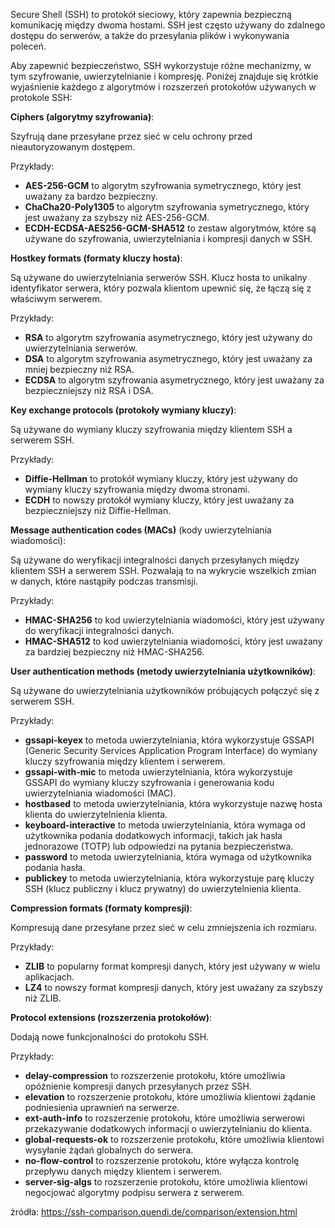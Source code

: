 Secure Shell (SSH) to protokół sieciowy, który zapewnia bezpieczną komunikację między dwoma hostami. SSH jest często używany do zdalnego dostępu do serwerów, a także do przesyłania plików i wykonywania poleceń.

Aby zapewnić bezpieczeństwo, SSH wykorzystuje różne mechanizmy, w tym szyfrowanie, uwierzytelnianie i kompresję. Poniżej znajduje się krótkie wyjaśnienie każdego z algorytmów i rozszerzeń protokołów używanych w protokole SSH:

**Ciphers (algorytmy szyfrowania)**:

Szyfrują dane przesyłane przez sieć w celu ochrony przed nieautoryzowanym dostępem.

Przykłady:

* **AES-256-GCM** to algorytm szyfrowania symetrycznego, który jest uważany za bardzo bezpieczny.
* **ChaCha20-Poly1305** to algorytm szyfrowania symetrycznego, który jest uważany za szybszy niż AES-256-GCM.
* **ECDH-ECDSA-AES256-GCM-SHA512** to zestaw algorytmów, które są używane do szyfrowania, uwierzytelniania i kompresji danych w SSH.

**Hostkey formats (formaty kluczy hosta)**:

Są używane do uwierzytelniania serwerów SSH. Klucz hosta to unikalny identyfikator serwera, który pozwala klientom upewnić się, że łączą się z właściwym serwerem.

Przykłady:

* **RSA** to algorytm szyfrowania asymetrycznego, który jest używany do uwierzytelniania serwerów.
* **DSA** to algorytm szyfrowania asymetrycznego, który jest uważany za mniej bezpieczny niż RSA.
* **ECDSA** to algorytm szyfrowania asymetrycznego, który jest uważany za bezpieczniejszy niż RSA i DSA.

**Key exchange protocols (protokoły wymiany kluczy)**:

Są używane do wymiany kluczy szyfrowania między klientem SSH a serwerem SSH.

Przykłady:

* **Diffie-Hellman** to protokół wymiany kluczy, który jest używany do wymiany kluczy szyfrowania między dwoma stronami.
* **ECDH** to nowszy protokół wymiany kluczy, który jest uważany za bezpieczniejszy niż Diffie-Hellman.

**Message authentication codes (MACs)** (kody uwierzytelniania wiadomości):

Są używane do weryfikacji integralności danych przesyłanych między klientem SSH a serwerem SSH. Pozwalają to na wykrycie wszelkich zmian w danych, które nastąpiły podczas transmisji.

Przykłady:

* **HMAC-SHA256** to kod uwierzytelniania wiadomości, który jest używany do weryfikacji integralności danych.
* **HMAC-SHA512** to kod uwierzytelniania wiadomości, który jest uważany za bardziej bezpieczny niż HMAC-SHA256.

**User authentication methods (metody uwierzytelniania użytkowników)**:

Są używane do uwierzytelniania użytkowników próbujących połączyć się z serwerem SSH.

Przykłady:

* **gssapi-keyex** to metoda uwierzytelniania, która wykorzystuje GSSAPI (Generic Security Services Application Program Interface) do wymiany kluczy szyfrowania między klientem i serwerem.
* **gssapi-with-mic** to metoda uwierzytelniania, która wykorzystuje GSSAPI do wymiany kluczy szyfrowania i generowania kodu uwierzytelniania wiadomości (MAC).
* **hostbased** to metoda uwierzytelniania, która wykorzystuje nazwę hosta klienta do uwierzytelnienia klienta.
* **keyboard-interactive** to metoda uwierzytelniania, która wymaga od użytkownika podania dodatkowych informacji, takich jak hasła jednorazowe (TOTP) lub odpowiedzi na pytania bezpieczeństwa.
* **password** to metoda uwierzytelniania, która wymaga od użytkownika podania hasła.
* **publickey** to metoda uwierzytelniania, która wykorzystuje parę kluczy SSH (klucz publiczny i klucz prywatny) do uwierzytelnienia klienta.

**Compression formats (formaty kompresji)**:

Kompresują dane przesyłane przez sieć w celu zmniejszenia ich rozmiaru.

Przykłady:
* **ZLIB** to popularny format kompresji danych, który jest używany w wielu aplikacjach.
* **LZ4** to nowszy format kompresji danych, który jest uważany za szybszy niż ZLIB.

**Protocol extensions (rozszerzenia protokołów)**:

Dodają nowe funkcjonalności do protokołu SSH.

Przykłady:

* **delay-compression** to rozszerzenie protokołu, które umożliwia opóźnienie kompresji danych przesyłanych przez SSH.
* **elevation** to rozszerzenie protokołu, które umożliwia klientowi żądanie podniesienia uprawnień na serwerze.
* **ext-auth-info** to rozszerzenie protokołu, które umożliwia serwerowi przekazywanie dodatkowych informacji o uwierzytelnianiu do klienta.
* **global-requests-ok** to rozszerzenie protokołu, które umożliwia klientowi wysyłanie żądań globalnych do serwera.
* **no-flow-control** to rozszerzenie protokołu, które wyłącza kontrolę przepływu danych między klientem i serwerem.
* **server-sig-algs** to rozszerzenie protokołu, które umożliwia klientowi negocjować algorytmy podpisu serwera z serwerem.

żródła: https://ssh-comparison.quendi.de/comparison/extension.html 
